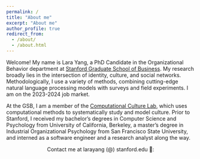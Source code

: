 ```yaml
---
permalink: /
title: "About me"
excerpt: "About me"
author_profile: true
redirect_from: 
  - /about/
  - /about.html
---
```


Welcome! My name is Lara Yang, a PhD Candidate in the Organizational Behavior department at [Stanford Graduate School of Business](https://www.gsb.stanford.edu/programs/phd/academic-experience/students/lara-yang). My research broadly lies in the intersection of identity, culture, and social networks. Methodologically, I use a variety of methods, combining cutting-edge natural language processing models with surveys and field experiments. I am on the 2023-2024 job market.

At the GSB, I am a member of the [Computational Culture Lab](https://www.comp-culture.org/), which uses computational methods to systematically study and model culture. Prior to Stanford, I received my bachelor’s degrees in Computer Science and Psychology from University of California, Berkeley, a master’s degree in Industrial Organizational Psychology from San Francisco State University, and interned as a software engineer and a research analyst along the way.

<div align="center">Contact me at larayang (@) stanford.edu 📩:</div>
